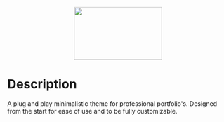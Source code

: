 <p align="center">
  <img width="200" height="120" src="https://user-images.githubusercontent.com/28715013/56476163-a0a65d80-648b-11e9-9c47-426c92b56939.png">
</p>

# Description
A plug and play minimalistic theme for professional portfolio's. Designed from the start for ease of use and to be fully customizable. 

